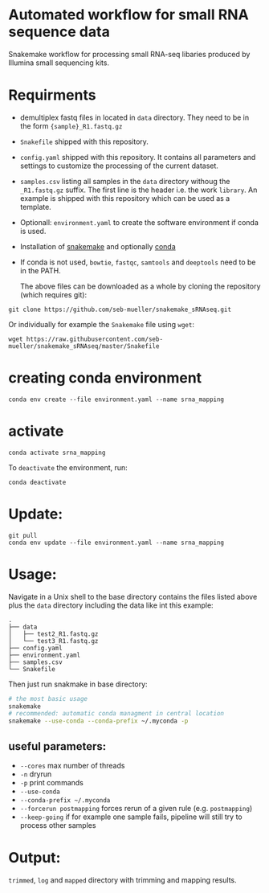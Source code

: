 # Automated workflow for small RNA sequence data
Snakemake workflow for processing small RNA-seq libaries produced by Illumina small sequencing kits.

# Requirments
- demultiplex fastq files in located in `data` directory. They need to be in the form `{sample}_R1.fastq.gz`
- `Snakefile` shipped with this repository.
- `config.yaml` shipped with this repository. It contains all parameters and settings to customize the processing of the current dataset.
-  `samples.csv` listing all samples in the `data` directory withoug the `_R1.fastq.gz` suffix. The first line is the header i.e. the work `library`. An example is shipped with this repository which can be used as a template.
- Optionall: `environment.yaml` to create the software environment if conda is used.
- Installation of [snakemake](https://snakemake.readthedocs.io/en/stable/) and optionally [conda](https://conda.io/docs/)
- If conda is not used, `bowtie`, `fastqc`, `samtools` and `deeptools` need to be in the PATH.

    The above files can be downloaded as a whole by cloning the repository (which requires git):

```
git clone https://github.com/seb-mueller/snakemake_sRNAseq.git
```
Or individually for example the `Snakemake` file using `wget`:

```
wget https://raw.githubusercontent.com/seb-mueller/snakemake_sRNAseq/master/Snakefile
```

# creating conda environment
```
conda env create --file environment.yaml --name srna_mapping
```

# activate 

```
conda activate srna_mapping
```
To `deactivate` the environment, run:

```
conda deactivate
```

# Update:
```
git pull
conda env update --file environment.yaml --name srna_mapping
```
# Usage:

Navigate in a Unix shell to the base directory contains the files listed above plus the `data` directory including the data like int this example:

```
.
├── data
│   ├── test2_R1.fastq.gz
│   └── test3_R1.fastq.gz
├── config.yaml
├── environment.yaml
├── samples.csv
└── Snakefile
```

Then just run snakmake in base directory:


```sh
# the most basic usage
snakemake
# recommended: automatic conda managment in central location
snakemake --use-conda --conda-prefix ~/.myconda -p
```
## useful parameters:
- `--cores` max number of threads
- `-n` dryrun
- `-p` print commands
- `--use-conda`
- `--conda-prefix ~/.myconda`
- `--forcerun postmapping` forces rerun of a given rule (e.g. `postmapping`)
- `--keep-going` if for example one sample fails, pipeline will still try to process other samples
 

# Output:

`trimmed`, `log` and `mapped` directory with trimming and mapping results.

